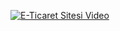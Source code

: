 

[![E-Ticaret Sitesi Video](https://img.youtube.com/vi/xusQKNFgU3E&ab)](https://www.youtube.com/watch?v=xusQKNFgU3E&ab)
